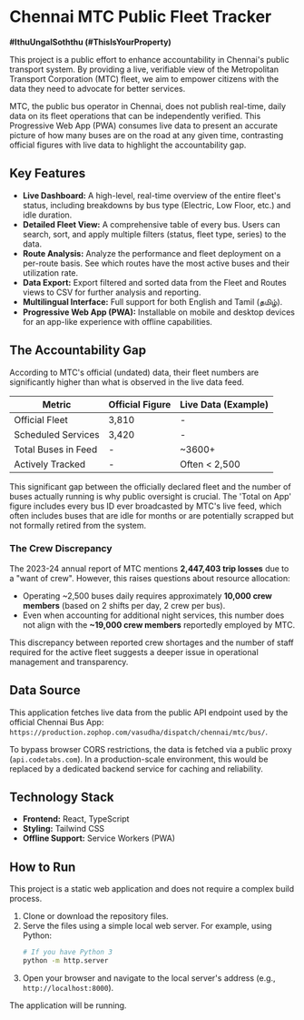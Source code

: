 
# Chennai MTC Public Fleet Tracker

**#IthuUngalSoththu (#ThisIsYourProperty)**

This project is a public effort to enhance accountability in Chennai's public transport system. By providing a live, verifiable view of the Metropolitan Transport Corporation (MTC) fleet, we aim to empower citizens with the data they need to advocate for better services.

MTC, the public bus operator in Chennai, does not publish real-time, daily data on its fleet operations that can be independently verified. This Progressive Web App (PWA) consumes live data to present an accurate picture of how many buses are on the road at any given time, contrasting official figures with live data to highlight the accountability gap.

## Key Features

*   **Live Dashboard:** A high-level, real-time overview of the entire fleet's status, including breakdowns by bus type (Electric, Low Floor, etc.) and idle duration.
*   **Detailed Fleet View:** A comprehensive table of every bus. Users can search, sort, and apply multiple filters (status, fleet type, series) to the data.
*   **Route Analysis:** Analyze the performance and fleet deployment on a per-route basis. See which routes have the most active buses and their utilization rate.
*   **Data Export:** Export filtered and sorted data from the Fleet and Routes views to CSV for further analysis and reporting.
*   **Multilingual Interface:** Full support for both English and Tamil (தமிழ்).
*   **Progressive Web App (PWA):** Installable on mobile and desktop devices for an app-like experience with offline capabilities.

## The Accountability Gap

According to MTC's official (undated) data, their fleet numbers are significantly higher than what is observed in the live data feed.

| Metric                | Official Figure | Live Data (Example) |
| --------------------- | --------------- | ------------------- |
| Official Fleet        | 3,810           | -                   |
| Scheduled Services    | 3,420           | -                   |
| Total Buses in Feed   | -               | ~3600+             |
| Actively Tracked      | -               | Often < 2,500       |

This significant gap between the officially declared fleet and the number of buses actually running is why public oversight is crucial. The 'Total on App' figure includes every bus ID ever broadcasted by MTC's live feed, which often includes buses that are idle for months or are potentially scrapped but not formally retired from the system.

### The Crew Discrepancy

The 2023-24 annual report of MTC mentions **2,447,403 trip losses** due to a "want of crew". However, this raises questions about resource allocation:

*   Operating ~2,500 buses daily requires approximately **10,000 crew members** (based on 2 shifts per day, 2 crew per bus).
*   Even when accounting for additional night services, this number does not align with the **~19,000 crew members** reportedly employed by MTC.

This discrepancy between reported crew shortages and the number of staff required for the active fleet suggests a deeper issue in operational management and transparency.

## Data Source

This application fetches live data from the public API endpoint used by the official Chennai Bus App: `https://production.zophop.com/vasudha/dispatch/chennai/mtc/bus/`.

To bypass browser CORS restrictions, the data is fetched via a public proxy (`api.codetabs.com`). In a production-scale environment, this would be replaced by a dedicated backend service for caching and reliability.

## Technology Stack

*   **Frontend:** React, TypeScript
*   **Styling:** Tailwind CSS
*   **Offline Support:** Service Workers (PWA)

## How to Run

This project is a static web application and does not require a complex build process.

1.  Clone or download the repository files.
2.  Serve the files using a simple local web server. For example, using Python:
    ```bash
    # If you have Python 3
    python -m http.server
    ```
3.  Open your browser and navigate to the local server's address (e.g., `http://localhost:8000`).

The application will be running.
